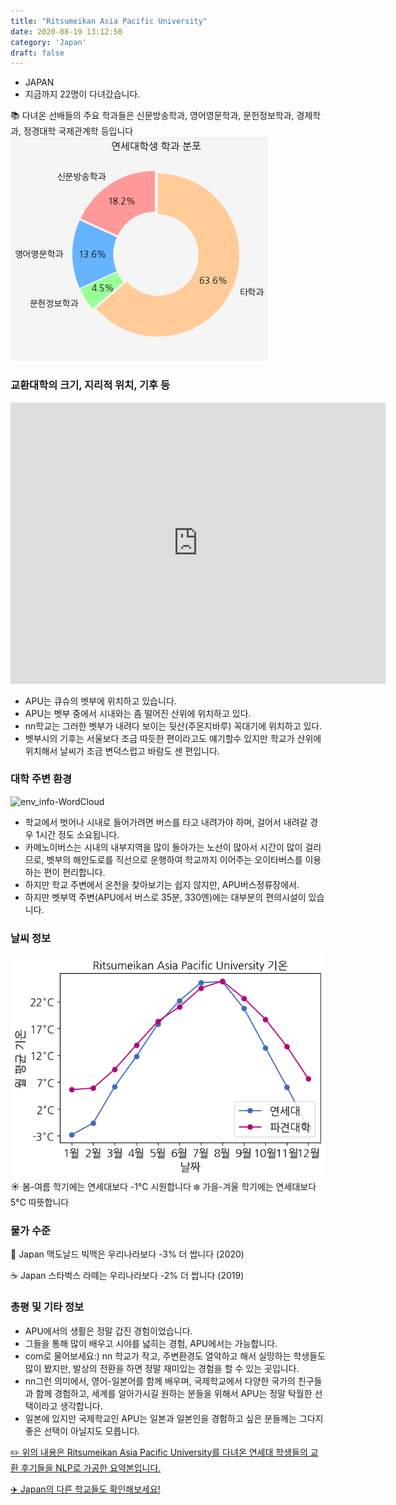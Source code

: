 ```yaml
---
title: "Ritsumeikan Asia Pacific University"
date: 2020-08-19 13:12:50
category: 'Japan'
draft: false
---
```



* JAPAN
* 지금까지 22명이 다녀갔습니다. 

📚 다녀온 선배들의 주요 학과들은 신문방송학과, 영어영문학과, 문헌정보학과, 경제학과, 정경대학 국제관계학 등입니다
![department-info](../plots/JP000023.png)
### 교환대학의 크기, 지리적 위치, 기후 등
<iframe
width="600"
height="450"
frameborder="0" style="border:0"
src="https://www.google.com/maps/embed/v1/place?key=AIzaSyC9e1AME-pVmWC4hBpFdu5S4dKzyepa3HQ&q=Ritsumeikan+Asia+Pacific+University&center=33.33713710000001,131.46834479999998&zoom=14" allowfullscreen>
</iframe>

* APU는 큐슈의 벳부에 위치하고 있습니다.
* APU는 벳부 중에서 시내와는 좀 떨어진 산위에 위치하고 있다.
* nn학교는 그러한 벳부가 내려다 보이는 뒷산(주몬지바루) 꼭대기에 위치하고 있다.
* 벳부시의 기후는 서울보다 조금 따듯한 편이라고도 얘기할수 있지만 학교가 산위에 위치해서 날씨가 조금 변덕스럽고 바람도 센 편입니다.


### 대학 주변 환경

![env_info-WordCloud](../univ_wordclouds_okt/env_info/JP000023_env_info_okt.png)

* 학교에서 벗어나 시내로 들어가려면 버스를 타고 내려가야 하며, 걸어서 내려갈 경우 1시간 정도 소요됩니다.
* 카메노이버스는 시내의 내부지역을 많이 돌아가는 노선이 많아서 시간이 많이 걸리므로, 벳부의 해안도로를 직선으로 운행하여 학교까지 이어주는 오이타버스를 이용하는 편이 편리합니다.
* 하지만 학교 주변에서 온천을 찾아보기는 쉽지 않지만, APU버스정류장에서.
* 하지만 벳부역 주변(APU에서 버스로 35분, 330엔)에는 대부분의 편의시설이 있습니다.


### 날씨 정보 
 ![temparature_JP000023](../plots/weather/JP000023.png)
☀️ 봄-여름 학기에는 연세대보다 -1°C 시원합니다
❄️ 가을-겨울 학기에는 연세대보다 5°C 따뜻합니다
### 물가 수준 
🍔 Japan 맥도날드 빅맥은 우리나라보다 -3% 더 쌉니다 (2020)

☕️ Japan 스타벅스 라떼는 우리나라보다 -2% 더 쌉니다 (2019)

### 총평 및 기타 정보
* APU에서의 생활은 정말 갑진 경험이었습니다.
* 그들을 통해 많이 배우고 시야를 넓히는 경험, APU에서는 가능합니다.
* com로 물어보세요:) nn 학교가 작고, 주변환경도 열악하고 해서 실망하는 학생들도 많이 봤지만, 발상의 전환을 하면 정말 재미있는 경험을 할 수 있는 곳입니다.
* nn그런 의미에서, 영어-일본어를 함께 배우며, 국제학교에서 다양한 국가의 친구들과 함께 경험하고, 세계를 알아가시길 원하는 분들을 위해서 APU는 정말 탁월한 선택이라고 생각합니다.
* 일본에 있지만 국제학교인 APU는 일본과 일본인을 경험하고 싶은 분들께는 그다지 좋은 선택이 아닐지도 모릅니다.


[✏️ 위의 내용은 Ritsumeikan Asia Pacific University를 다녀온 연세대 학생들의 교환 후기들을 NLP로 가공한 요약본입니다.](http://oia.yonsei.ac.kr/partner/expReport.asp?ucode=JP000023&bgbn=A)

[✈️ Japan의 다른 학교들도 확인해보세요!](https://yonsei-exchange.netlify.app/?category=Japan)
